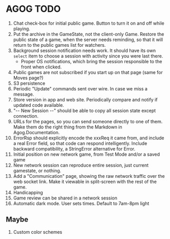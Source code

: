 # AGOG TODO

1. Chat check-box for initial public game. Button to turn it on and off
   while playing.
1. Put the archive in the GameState, not the client-only Game.
   Restore the public state of a game, when the server needs reminding,
   so that it will return to the public games list for watchers.
1. Background session notification needs work. It should have its own
   `select` item to choose a session with activity since you were
   last there.
   * Proper OS notifications, which bring the session responsible to
     the front when clicked.
1. Public games are not subscribed if you start up on that page
   (same for Moves page?)
1. S3 persistence
1. Periodic "Update" commands sent over wire. In case we miss a message.
1. Store version in app and web site. Periodically compare and notify if
   updated code available.
1. "-- New Session --" should be able to copy all session state except connection.
1. URLs for the pages, so you can send someone directly to one of them.
   Make them do the right thing from the Markdown in Agog.Documentation.
1. ErrorRsp should explicitly encode the xxxReq it came from,
   and include a real Error field, so that code can respond intelligently.
   Include backward compatibility, a StringError alternative for Error.
1. Initial position on new network game, from Test Mode and/or a saved game
1. New network session can reproduce entire session, just current
   gamestate, or nothing.
1. Add a "Communication" page, showing the raw network traffic over
   the web socket link. Make it viewable in split-screen with the rest
   of the game.
1. Handicapping
1. Game review can be shared in a network session
1. Automatic dark mode. User sets times. Default to 7am-8pm light

## Maybe

1. Custom color schemes
